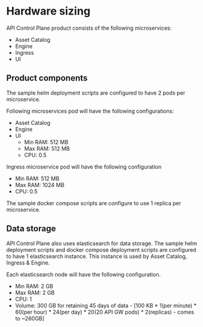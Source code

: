 # Hardware sizing

API Control Plane product consists of the following microservices:

- Asset Catalog
- Engine
- Ingress
- UI

## Product components

The sample helm deployment scripts are configured to have 2 pods per microservice. 

Following microservices pod will have the following configurations:
- Asset Catalog
- Engine
- UI
  - Min RAM: 512 MB
  - Max RAM: 512 MB
  - CPU: 0.5

Ingress microservice pod will have the following configuration
  - Min RAM: 512 MB
  - Max RAM: 1024 MB
  - CPU: 0.5

The sample docker compose scripts are configure to use 1 replica per microservice.

## Data storage

API Control Plane also uses elasticsearch for data storage. The sample helm deployment scripts and docker compose deployment scripts are configured to have 1 elasticsearch instance. This instance is used by Asset Catalog, Ingress & Engine.

Each elasticsearch node will have the following configuration.

- Min RAM: 2 GB
- Max RAM: 2 GB
- CPU: 1
- Volume: 300 GB for retaining 45 days of data - [100 KB * 1(per minute) * 60(per hour) * 24(per day) * 20(20 API GW pods) * 2(replicas) - comes to ~260GB]
